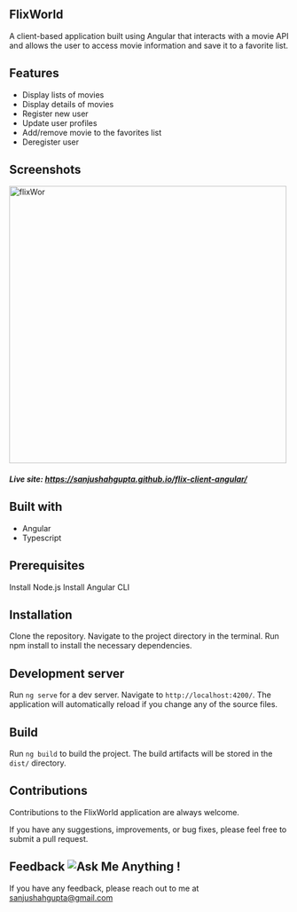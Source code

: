 ## FlixWorld
 A client-based application built using Angular that interacts with a movie API and allows the user to access movie information and save it to a favorite list.

 
## Features
- Display lists of movies
- Display details of movies
- Register new user
- Update user profiles
- Add/remove movie to the favorites list
- Deregister user

## Screenshots
<img width="500" alt="flixWor" src="https://github.com/sanjushahgupta/flix-client-angular/assets/71315276/685625a2-8fc0-4172-8912-c6cf0de6019b">


##### Live site: https://sanjushahgupta.github.io/flix-client-angular/

## Built with
- Angular
- Typescript

## Prerequisites
Install Node.js
Install Angular CLI

## Installation
Clone the repository.
Navigate to the project directory in the terminal.
Run npm install to install the necessary dependencies.

## Development server
Run `ng serve` for a dev server. Navigate to `http://localhost:4200/`. The application will automatically reload if you change any of the source files.

## Build
Run `ng build` to build the project. The build artifacts will be stored in the `dist/` directory.

## Contributions
Contributions to the FlixWorld application are always welcome. 
 
 If you have any suggestions, improvements, or bug fixes, please feel free to submit a pull request.


## Feedback ![Ask Me Anything !](https://img.shields.io/badge/Ask%20me-anything-1abc9c.svg)
If you have any feedback, please reach out to me at sanjushahgupta@gmail.com
